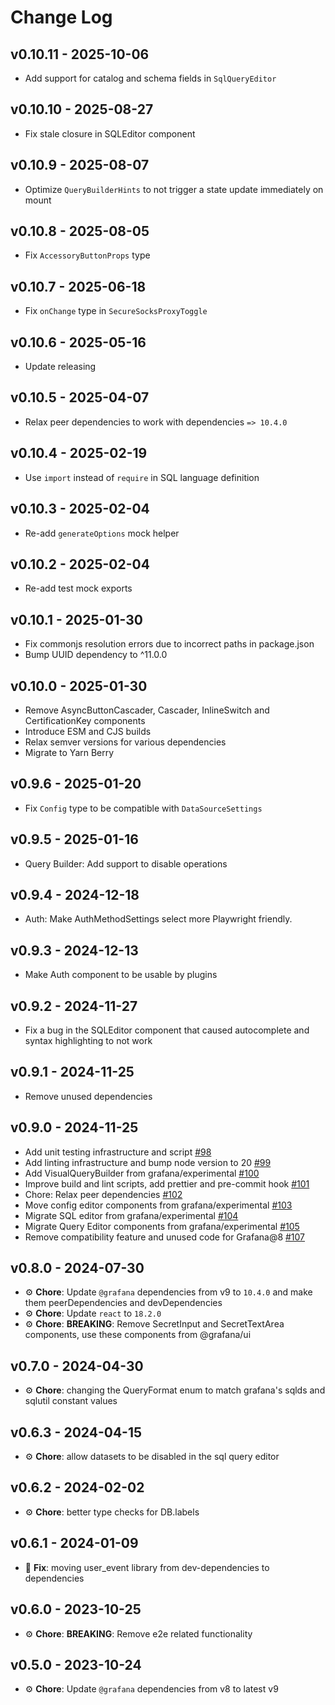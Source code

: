 # Change Log

## v0.10.11 - 2025-10-06

- Add support for catalog and schema fields in `SqlQueryEditor`

## v0.10.10 - 2025-08-27

- Fix stale closure in SQLEditor component

## v0.10.9 - 2025-08-07

- Optimize `QueryBuilderHints` to not trigger a state update immediately on mount

## v0.10.8 - 2025-08-05

- Fix `AccessoryButtonProps` type

## v0.10.7 - 2025-06-18

- Fix `onChange` type in `SecureSocksProxyToggle`

## v0.10.6 - 2025-05-16

- Update releasing

## v0.10.5 - 2025-04-07

- Relax peer dependencies to work with dependencies `=> 10.4.0`

## v0.10.4 - 2025-02-19

- Use `import` instead of `require` in SQL language definition

## v0.10.3 - 2025-02-04

- Re-add `generateOptions` mock helper

## v0.10.2 - 2025-02-04

- Re-add test mock exports

## v0.10.1 - 2025-01-30

- Fix commonjs resolution errors due to incorrect paths in package.json
- Bump UUID dependency to ^11.0.0

## v0.10.0 - 2025-01-30

- Remove AsyncButtonCascader, Cascader, InlineSwitch and CertificationKey components
- Introduce ESM and CJS builds
- Relax semver versions for various dependencies
- Migrate to Yarn Berry

## v0.9.6 - 2025-01-20

- Fix `Config` type to be compatible with `DataSourceSettings`

## v0.9.5 - 2025-01-16

- Query Builder: Add support to disable operations

## v0.9.4 - 2024-12-18

- Auth: Make AuthMethodSettings select more Playwright friendly.

## v0.9.3 - 2024-12-13

- Make Auth component to be usable by plugins

## v0.9.2 - 2024-11-27

- Fix a bug in the SQLEditor component that caused autocomplete and syntax highlighting to not work

## v0.9.1 - 2024-11-25

- Remove unused dependencies

## v0.9.0 - 2024-11-25

- Add unit testing infrastructure and script [#98](https://github.com/grafana/plugin-ui/pull/98)
- Add linting infrastructure and bump node version to 20 [#99](https://github.com/grafana/plugin-ui/pull/99)
- Add VisualQueryBuilder from grafana/experimental [#100](https://github.com/grafana/plugin-ui/pull/100)
- Improve build and lint scripts, add prettier and pre-commit hook [#101](https://github.com/grafana/plugin-ui/pull/101)
- Chore: Relax peer dependencies [#102](https://github.com/grafana/plugin-ui/pull/102)
- Move config editor components from grafana/experimental [#103](https://github.com/grafana/plugin-ui/pull/103)
- Migrate SQL editor from grafana/experimental [#104](https://github.com/grafana/plugin-ui/pull/104)
- Migrate Query Editor components from grafana/experimental [#105](https://github.com/grafana/plugin-ui/pull/105)
- Remove compatibility feature and unused code for Grafana@8 [#107](https://github.com/grafana/plugin-ui/pull/107)

## v0.8.0 - 2024-07-30

- ⚙️ **Chore**: Update `@grafana` dependencies from v9 to `10.4.0` and make them peerDependencies and devDependencies
- ⚙️ **Chore**: Update `react` to `18.2.0`
- ⚙️ **Chore**: **BREAKING**: Remove SecretInput and SecretTextArea components, use these components from @grafana/ui

## v0.7.0 - 2024-04-30

- ⚙️ **Chore**: changing the QueryFormat enum to match grafana's sqlds and sqlutil constant values

## v0.6.3 - 2024-04-15

- ⚙️ **Chore**: allow datasets to be disabled in the sql query editor

## v0.6.2 - 2024-02-02

- ⚙️ **Chore**: better type checks for DB.labels

## v0.6.1 - 2024-01-09

- 🐛 **Fix**: moving user_event library from dev-dependencies to dependencies

## v0.6.0 - 2023-10-25

- ⚙️ **Chore**: **BREAKING**: Remove e2e related functionality

## v0.5.0 - 2023-10-24

- ⚙️ **Chore**: Update `@grafana` dependencies from v8 to latest v9
